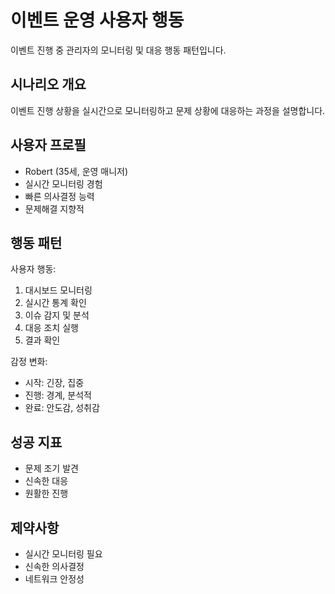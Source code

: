 # 이벤트 운영 사용자 행동

이벤트 진행 중 관리자의 모니터링 및 대응 행동 패턴입니다.

## 시나리오 개요
이벤트 진행 상황을 실시간으로 모니터링하고 문제 상황에 대응하는 과정을 설명합니다.

## 사용자 프로필
- Robert (35세, 운영 매니저)
- 실시간 모니터링 경험
- 빠른 의사결정 능력
- 문제해결 지향적

## 행동 패턴

사용자 행동:
1. 대시보드 모니터링
2. 실시간 통계 확인
3. 이슈 감지 및 분석
4. 대응 조치 실행
5. 결과 확인

감정 변화:
- 시작: 긴장, 집중
- 진행: 경계, 분석적
- 완료: 안도감, 성취감

## 성공 지표
- 문제 조기 발견
- 신속한 대응
- 원활한 진행

## 제약사항
- 실시간 모니터링 필요
- 신속한 의사결정
- 네트워크 안정성
